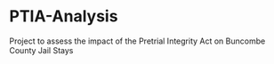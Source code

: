 # PTIA-Analysis
Project to assess the impact of the Pretrial Integrity Act on Buncombe County Jail Stays
